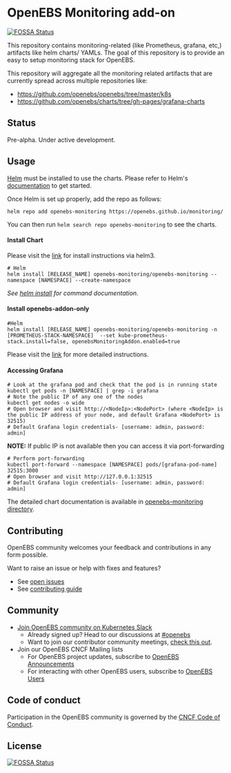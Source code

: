 # OpenEBS Monitoring add-on
[![FOSSA Status](https://app.fossa.com/api/projects/git%2Bgithub.com%2Fopenebs%2Fmonitoring.svg?type=shield)](https://app.fossa.com/projects/git%2Bgithub.com%2Fopenebs%2Fmonitoring?ref=badge_shield)


This repository contains monitoring-related (like Prometheus, grafana, etc,) artifacts like helm charts/ YAMLs. The goal of this repository is to provide an easy to setup monitoring stack for OpenEBS.

This repository will aggregate all the monitoring related artifacts that are currently spread across multiple repositories like:

- https://github.com/openebs/openebs/tree/master/k8s
- https://github.com/openebs/charts/tree/gh-pages/grafana-charts

## Status

Pre-alpha. Under active development.

## Usage

[Helm](https://helm.sh) must be installed to use the charts.
Please refer to Helm's [documentation](https://helm.sh/docs/) to get started.

Once Helm is set up properly, add the repo as follows:

```console
helm repo add openebs-monitoring https://openebs.github.io/monitoring/
```

You can then run `helm search repo openebs-monitoring` to see the charts.

#### Install Chart

Please visit the [link](https://openebs.github.io/monitoring/) for install instructions via helm3.

```console
# Helm
helm install [RELEASE_NAME] openebs-monitoring/openebs-monitoring --namespace [NAMESPACE] --create-namespace
```

_See [helm install](https://helm.sh/docs/helm/helm_install/) for command documentation._

#### Install openebs-addon-only

```console
#Helm
helm install [RELEASE_NAME] openebs-monitoring/openebs-monitoring -n  [PROMETHEUS-STACK-NAMESPACE]  --set kube-prometheus-stack.install=false, openebsMonitoringAddon.enabled=true
```
Please visit the [link](https://openebs.github.io/monitoring/docs/guide.md) for more detailed instructions.


#### Accessing Grafana

```console
# Look at the grafana pod and check that the pod is in running state
kubectl get pods -n [NAMESPACE] | grep -i grafana
# Note the public IP of any one of the nodes
kubectl get nodes -o wide
# Open browser and visit http://<NodeIp>:<NodePort> (where <NodeIp> is the public IP address of your node, and default Grafana <NodePort> is 32515)
# Default Grafana login credentials- [username: admin, password: admin]
```

**NOTE:** If public IP is not available then you can access it via port-forwarding

```console
# Perform port-forwarding
kubectl port-forward --namespace [NAMESPACE] pods/[grafana-pod-name] 32515:3000
# Open browser and visit http://127.0.0.1:32515
# Default Grafana login credentials- [username: admin, password: admin]
```

<!-- Keep full URL links to repo files because this README syncs from main to gh-pages.  -->
The detailed chart documentation is available in [openebs-monitoring directory](https://github.com/openebs/monitoring/blob/develop/deploy/charts/openebs-monitoring/README.md).

## Contributing

OpenEBS community welcomes your feedback and contributions in any form possible.

Want to raise an issue or help with fixes and features?
- See [open issues](https://github.com/openebs/openebs/issues)
- See [contributing guide](./CONTRIBUTING.md)

## Community

- [Join OpenEBS community on Kubernetes Slack](https://kubernetes.slack.com)
  - Already signed up? Head to our discussions at [#openebs](https://kubernetes.slack.com/messages/openebs/)
  - Want to join our contributor community meetings, [check this out](https://github.com/openebs/openebs/blob/master/community/README.md).
- Join our OpenEBS CNCF Mailing lists
  - For OpenEBS project updates, subscribe to [OpenEBS Announcements](https://lists.cncf.io/g/cncf-openebs-announcements)
  - For interacting with other OpenEBS users, subscribe to [OpenEBS Users](https://lists.cncf.io/g/cncf-openebs-users)

## Code of conduct

Participation in the OpenEBS community is governed by the [CNCF Code of Conduct](https://github.com/cncf/foundation/blob/master/code-of-conduct.md).


## License
[![FOSSA Status](https://app.fossa.com/api/projects/git%2Bgithub.com%2Fopenebs%2Fmonitoring.svg?type=large)](https://app.fossa.com/projects/git%2Bgithub.com%2Fopenebs%2Fmonitoring?ref=badge_large)